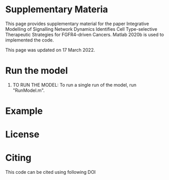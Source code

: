 # Supplementary Materia

This page provides supplementary material for the paper Integrative Modelling of Signalling Network Dynamics Identifies Cell Type-selective Therapeutic Strategies for FGFR4-driven Cancers. Matlab 2020b is used to implemented the code. 

This page was updated on 17 March 2022.


# Run the model

1. TO RUN THE MODEL: To run a single run of the model, run "RunModel.m".



# Example


# License


# Citing
This code can be cited using following DOI
